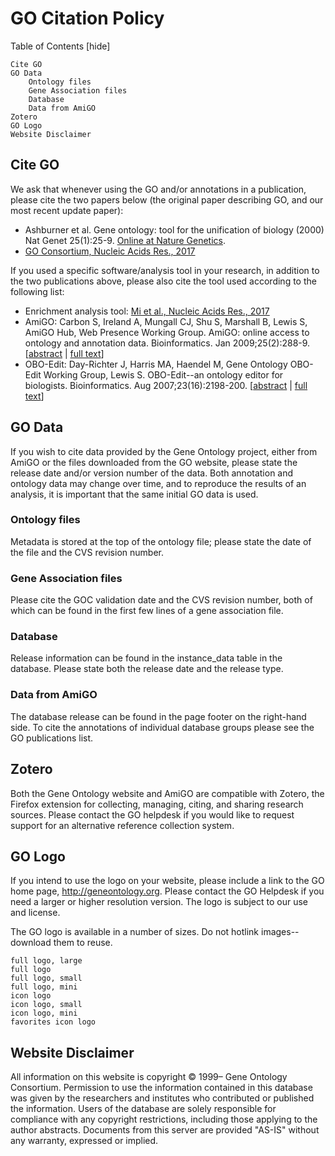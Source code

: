 # GO Citation Policy
Table of Contents [hide]

    Cite GO
    GO Data
        Ontology files
        Gene Association files
        Database
        Data from AmiGO
    Zotero
    GO Logo
    Website Disclaimer

## Cite GO

We ask that whenever using the GO and/or annotations in a publication, please cite the two papers below (the original paper describing GO, and our most recent update paper):
   * Ashburner et al. Gene ontology: tool for the unification of biology (2000) Nat Genet 25(1):25-9. [Online at Nature Genetics](https://www.ncbi.nlm.nih.gov/pubmed/10802651).
   * [GO Consortium, Nucleic Acids Res., 2017](https://www.ncbi.nlm.nih.gov/pubmed/27899567)

If you used a specific software/analysis tool in your research, in addition to the two publications above, please also cite the tool used according to the following list:
   * Enrichment analysis tool: [Mi et al., Nucleic Acids Res., 2017](https://www.ncbi.nlm.nih.gov/pubmed/27899595)
   * AmiGO: Carbon S, Ireland A, Mungall CJ, Shu S, Marshall B, Lewis S, AmiGO Hub, Web Presence Working Group. AmiGO: online access to ontology and annotation data. Bioinformatics. Jan 2009;25(2):288-9. \[[abstract](http://bioinformatics.oxfordjournals.org/content/25/2/288) | [full text](http://bioinformatics.oxfordjournals.org/content/25/2/288.full.pdf+html)\]
   * OBO-Edit: Day-Richter J, Harris MA, Haendel M, Gene Ontology OBO-Edit Working Group, Lewis S. OBO-Edit--an ontology editor for biologists. Bioinformatics. Aug 2007;23(16):2198-200. \[[abstract](http://bioinformatics.oxfordjournals.org/content/23/16/2198) | [full text](http://bioinformatics.oxfordjournals.org/content/23/16/2198.full)\]

## GO Data

If you wish to cite data provided by the Gene Ontology project, either from AmiGO or the files downloaded from the GO website, please state the release date and/or version number of the data. Both annotation and ontology data may change over time, and to reproduce the results of an analysis, it is important that the same initial GO data is used.
### Ontology files

Metadata is stored at the top of the ontology file; please state the date of the file and the CVS revision number.

### Gene Association files

Please cite the GOC validation date and the CVS revision number, both of which can be found in the first few lines of a gene association file.
### Database

Release information can be found in the instance_data table in the database. Please state both the release date and the release type.
### Data from AmiGO
The database release can be found in the page footer on the right-hand side. To cite the annotations of individual database groups please see the GO publications list.
## Zotero

Both the Gene Ontology website and AmiGO are compatible with Zotero, the Firefox extension for collecting, managing, citing, and sharing research sources. Please contact the GO helpdesk if you would like to request support for an alternative reference collection system.
## GO Logo

If you intend to use the logo on your website, please include a link to the GO home page, http://geneontology.org. Please contact the GO Helpdesk if you need a larger or higher resolution version. The logo is subject to our use and license.

The GO logo is available in a number of sizes. Do not hotlink images--download them to reuse.

    full logo, large
    full logo
    full logo, small
    full logo, mini
    icon logo
    icon logo, small
    icon logo, mini
    favorites icon logo 

## Website Disclaimer

All information on this website is copyright © 1999– Gene Ontology Consortium. Permission to use the information contained in this database was given by the researchers and institutes who contributed or published the information. Users of the database are solely responsible for compliance with any copyright restrictions, including those applying to the author abstracts. Documents from this server are provided "AS-IS" without any warranty, expressed or implied.
